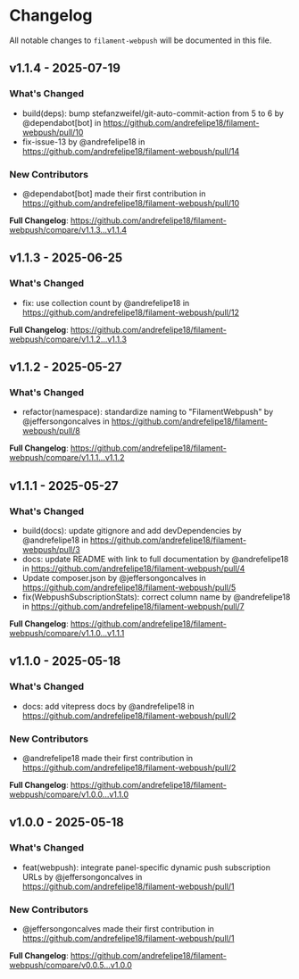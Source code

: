 # Changelog

All notable changes to `filament-webpush` will be documented in this file.

## v1.1.4 - 2025-07-19

### What's Changed

* build(deps): bump stefanzweifel/git-auto-commit-action from 5 to 6 by @dependabot[bot] in https://github.com/andrefelipe18/filament-webpush/pull/10
* fix-issue-13 by @andrefelipe18 in https://github.com/andrefelipe18/filament-webpush/pull/14

### New Contributors

* @dependabot[bot] made their first contribution in https://github.com/andrefelipe18/filament-webpush/pull/10

**Full Changelog**: https://github.com/andrefelipe18/filament-webpush/compare/v1.1.3...v1.1.4

## v1.1.3 - 2025-06-25

### What's Changed

* fix: use collection count by @andrefelipe18 in https://github.com/andrefelipe18/filament-webpush/pull/12

**Full Changelog**: https://github.com/andrefelipe18/filament-webpush/compare/v1.1.2...v1.1.3

## v1.1.2 - 2025-05-27

### What's Changed

* refactor(namespace): standardize naming to "FilamentWebpush" by @jeffersongoncalves in https://github.com/andrefelipe18/filament-webpush/pull/8

**Full Changelog**: https://github.com/andrefelipe18/filament-webpush/compare/v1.1.1...v1.1.2

## v1.1.1 - 2025-05-27

### What's Changed

* build(docs): update gitignore and add devDependencies  by @andrefelipe18 in https://github.com/andrefelipe18/filament-webpush/pull/3
* docs: update README with link to full documentation  by @andrefelipe18 in https://github.com/andrefelipe18/filament-webpush/pull/4
* Update composer.json by @jeffersongoncalves in https://github.com/andrefelipe18/filament-webpush/pull/5
* fix(WebpushSubscriptionStats): correct column name  by @andrefelipe18 in https://github.com/andrefelipe18/filament-webpush/pull/7

**Full Changelog**: https://github.com/andrefelipe18/filament-webpush/compare/v1.1.0...v1.1.1

## v1.1.0 - 2025-05-18

### What's Changed

* docs: add vitepress docs by @andrefelipe18 in https://github.com/andrefelipe18/filament-webpush/pull/2

### New Contributors

* @andrefelipe18 made their first contribution in https://github.com/andrefelipe18/filament-webpush/pull/2

**Full Changelog**: https://github.com/andrefelipe18/filament-webpush/compare/v1.0.0...v1.1.0

## v1.0.0 - 2025-05-18

### What's Changed

* feat(webpush): integrate panel-specific dynamic push subscription URLs by @jeffersongoncalves in https://github.com/andrefelipe18/filament-webpush/pull/1

### New Contributors

* @jeffersongoncalves made their first contribution in https://github.com/andrefelipe18/filament-webpush/pull/1

**Full Changelog**: https://github.com/andrefelipe18/filament-webpush/compare/v0.0.5...v1.0.0

